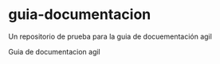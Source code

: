 # guia-documentacion
Un repositorio de prueba para la guia de docuementación agil 

Guia de documentacion agil
